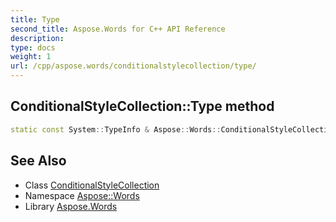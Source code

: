 ```yaml
---
title: Type
second_title: Aspose.Words for C++ API Reference
description: 
type: docs
weight: 1
url: /cpp/aspose.words/conditionalstylecollection/type/
---
```

## ConditionalStyleCollection::Type method




```cpp
static const System::TypeInfo & Aspose::Words::ConditionalStyleCollection::Type()
```

## See Also

* Class [ConditionalStyleCollection](../)
* Namespace [Aspose::Words](../../)
* Library [Aspose.Words](../../../)
